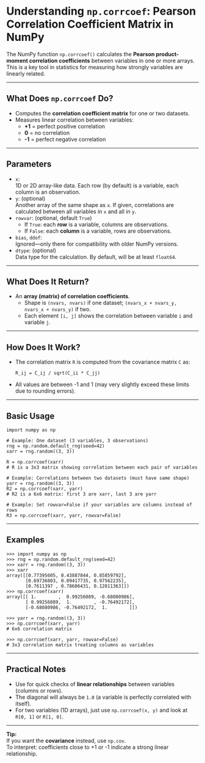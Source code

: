 # Understanding `np.corrcoef`: Pearson Correlation Coefficient Matrix in NumPy

The NumPy function `np.corrcoef()` calculates the **Pearson product-moment correlation coefficients** between variables in one or more arrays. This is a key tool in statistics for measuring how strongly variables are linearly related.

---

## What Does `np.corrcoef` Do?

- Computes the **correlation coefficient matrix** for one or two datasets.
- Measures linear correlation between variables:
    - **+1** = perfect positive correlation
    - **0** = no correlation
    - **-1** = perfect negative correlation

---

## Parameters

- `x`:  
    1D or 2D array-like data. Each row (by default) is a variable, each column is an observation.
- `y`: (optional)  
    Another array of the same shape as `x`. If given, correlations are calculated between all variables in `x` and all in `y`.
- `rowvar`: (optional, default `True`)  
    - If `True`: each **row** is a variable, columns are observations.
    - If `False`: each **column** is a variable, rows are observations.
- `bias`, `ddof`:  
    Ignored—only there for compatibility with older NumPy versions.
- `dtype`: (optional)  
    Data type for the calculation. By default, will be at least `float64`.

---

## What Does It Return?

- An **array (matrix) of correlation coefficients**.
    - Shape is `(nvars, nvars)` if one dataset; `(nvars_x + nvars_y, nvars_x + nvars_y)` if two.
    - Each element `[i, j]` shows the correlation between variable `i` and variable `j`.

---

## How Does It Work?

- The correlation matrix `R` is computed from the covariance matrix `C` as:

      R_ij = C_ij / sqrt(C_ii * C_jj)

- All values are between -1 and 1 (may very slightly exceed these limits due to rounding errors).

---

## Basic Usage

    import numpy as np

    # Example: One dataset (3 variables, 3 observations)
    rng = np.random.default_rng(seed=42)
    xarr = rng.random((3, 3))

    R = np.corrcoef(xarr)
    # R is a 3x3 matrix showing correlation between each pair of variables

    # Example: Correlations between two datasets (must have same shape)
    yarr = rng.random((3, 3))
    R2 = np.corrcoef(xarr, yarr)
    # R2 is a 6x6 matrix: first 3 are xarr, last 3 are yarr

    # Example: Set rowvar=False if your variables are columns instead of rows
    R3 = np.corrcoef(xarr, yarr, rowvar=False)

---

## Examples

    >>> import numpy as np
    >>> rng = np.random.default_rng(seed=42)
    >>> xarr = rng.random((3, 3))
    >>> xarr
    array([[0.77395605, 0.43887844, 0.85859792],
           [0.69736803, 0.09417735, 0.97562235],
           [0.7611397 , 0.78606431, 0.12811363]])
    >>> np.corrcoef(xarr)
    array([[ 1.        ,  0.99256089, -0.68080986],
           [ 0.99256089,  1.        , -0.76492172],
           [-0.68080986, -0.76492172,  1.        ]])

    >>> yarr = rng.random((3, 3))
    >>> np.corrcoef(xarr, yarr)
    # 6x6 correlation matrix

    >>> np.corrcoef(xarr, yarr, rowvar=False)
    # 3x3 correlation matrix treating columns as variables

---

## Practical Notes

- Use for quick checks of **linear relationships** between variables (columns or rows).
- The diagonal will always be `1.0` (a variable is perfectly correlated with itself).
- For two variables (1D arrays), just use `np.corrcoef(x, y)` and look at `R[0, 1]` or `R[1, 0]`.

---

**Tip:**  
If you want the **covariance** instead, use `np.cov`.  
To interpret: coefficients close to +1 or -1 indicate a strong linear relationship.

